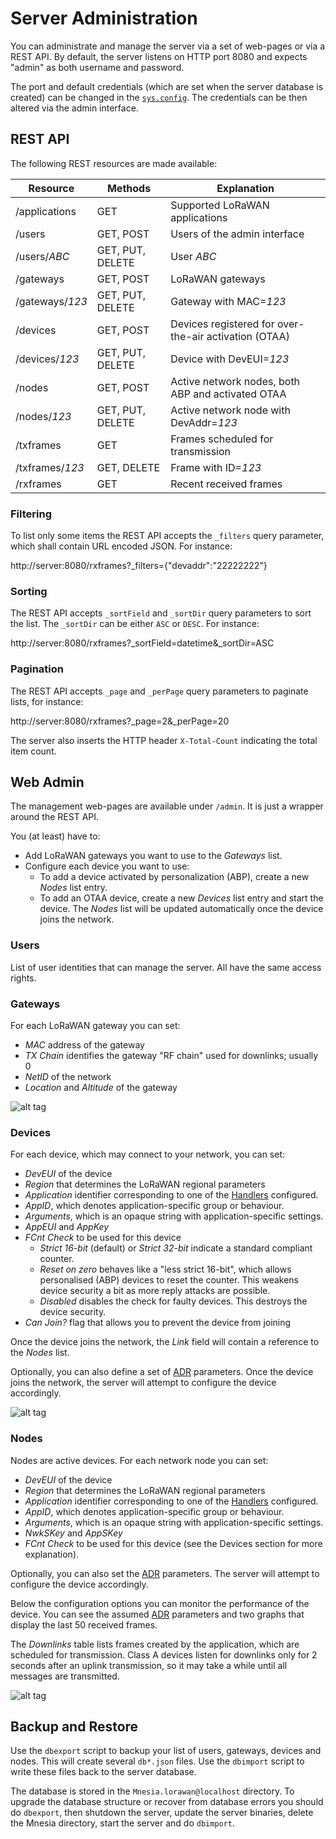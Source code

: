 # Server Administration

You can administrate and manage the server via a set of web-pages or via a REST API.
By default, the server listens on HTTP port 8080 and expects "admin" as both username and password.

The port and default credentials (which are set when the server database is created)
can be changed in the [`sys.config`](../lorawan_server.config). The credentials can
be then altered via the admin interface.

## REST API

The following REST resources are made available:

  Resource        | Methods          | Explanation
 -----------------|------------------| ------------------------------------------------
  /applications   | GET              | Supported LoRaWAN applications
  /users          | GET, POST        | Users of the admin interface
  /users/*ABC*    | GET, PUT, DELETE | User *ABC*
  /gateways       | GET, POST        | LoRaWAN gateways
  /gateways/*123* | GET, PUT, DELETE | Gateway with MAC=*123*
  /devices        | GET, POST        | Devices registered for over-the-air activation (OTAA)
  /devices/*123*  | GET, PUT, DELETE | Device with DevEUI=*123*
  /nodes          | GET, POST        | Active network nodes, both ABP and activated OTAA
  /nodes/*123*    | GET, PUT, DELETE | Active network node with DevAddr=*123*
  /txframes       | GET              | Frames scheduled for transmission
  /txframes/*123* | GET, DELETE      | Frame with ID=*123*
  /rxframes       | GET              | Recent received frames

### Filtering

To list only some items the REST API accepts the `_filters` query parameter, which
shall contain URL encoded JSON. For instance:

http://server:8080/rxframes?_filters={"devaddr":"22222222"}

### Sorting
The REST API accepts `_sortField` and `_sortDir` query parameters to sort the list. The
`_sortDir` can be either `ASC` or `DESC`. For instance:

http://server:8080/rxframes?_sortField=datetime&_sortDir=ASC

### Pagination
The REST API accepts `_page` and `_perPage` query parameters to paginate lists,
for instance:

http://server:8080/rxframes?_page=2&_perPage=20

The server also inserts the HTTP header `X-Total-Count` indicating the total item count.


## Web Admin

The management web-pages are available under `/admin`. It is just a wrapper around
the REST API.

You (at least) have to:
 * Add LoRaWAN gateways you want to use to the *Gateways* list.
 * Configure each device you want to use:
   * To add a device activated by personalization (ABP), create a new *Nodes* list entry.
   * To add an OTAA device, create a new *Devices* list entry and start the device. The *Nodes*
     list will be updated automatically once the device joins the network.

### Users

List of user identities that can manage the server. All have the same access rights.

### Gateways

For each LoRaWAN gateway you can set:
 * *MAC* address of the gateway
 * *TX Chain* identifies the gateway "RF chain" used for downlinks; usually 0
 * *NetID* of the network
 * *Location* and *Altitude* of the gateway

![alt tag](https://raw.githubusercontent.com/gotthardp/lorawan-server/master/doc/images/admin-gateway.png)

### Devices

For each device, which may connect to your network, you can set:
 * *DevEUI* of the device
 * *Region* that determines the LoRaWAN regional parameters
 * *Application* identifier corresponding to one of the [Handlers](Handlers.md) configured.
 * *AppID*, which denotes application-specific group or behaviour.
 * *Arguments*, which is an opaque string with application-specific settings.
 * *AppEUI* and *AppKey*
 * *FCnt Check* to be used for this device
   * *Strict 16-bit* (default) or *Strict 32-bit* indicate a standard compliant counter.
   * *Reset on zero* behaves like a "less strict 16-bit", which allows personalised (ABP)
     devices to reset the counter.
     This weakens device security a bit as more reply attacks are possible.
   * *Disabled* disables the check for faulty devices.
     This destroys the device security.
 * *Can Join?* flag that allows you to prevent the device from joining

Once the device joins the network, the *Link* field will contain a reference to the *Nodes* list.

Optionally, you can also define a set of [ADR](ADR.md) parameters. Once the device
joins the network, the server will attempt to configure the device accordingly.

![alt tag](https://raw.githubusercontent.com/gotthardp/lorawan-server/master/doc/images/admin-device.png)

### Nodes

Nodes are active devices. For each network node you can set:
 * *DevEUI* of the device
 * *Region* that determines the LoRaWAN regional parameters
 * *Application* identifier corresponding to one of the [Handlers](Handlers.md) configured.
 * *AppID*, which denotes application-specific group or behaviour.
 * *Arguments*, which is an opaque string with application-specific settings.
 * *NwkSKey* and *AppSKey*
 * *FCnt Check* to be used for this device (see the Devices section for more explanation).

Optionally, you can also set the [ADR](ADR.md) parameters. The server will attempt
to configure the device accordingly.

Below the configuration options you can monitor the performance of the device. You
can see the assumed [ADR](ADR.md) parameters and two graphs that display the last
50 received frames.

The *Downlinks* table lists frames created by the application, which are scheduled for
transmission. Class A devices listen for downlinks only for 2 seconds after an uplink
transmission, so it may take a while until all messages are transmitted.

![alt tag](https://raw.githubusercontent.com/gotthardp/lorawan-server/master/doc/images/admin-link-status.png)


## Backup and Restore

Use the `dbexport` script to backup your list of users, gateways, devices and nodes.
This will create several `db*.json` files. Use the `dbimport` script to write these
files back to the server database.

The database is stored in the `Mnesia.lorawan@localhost` directory. To upgrade
the database structure or recover from database errors you should do `dbexport`,
then shutdown the server, update the server binaries, delete the Mnesia directory,
start the server and do `dbimport`.
